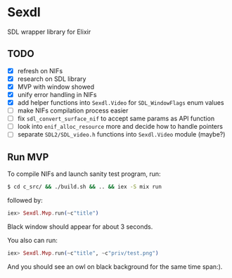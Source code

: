 # Sexdl

SDL wrapper library for Elixir


## TODO

- [x] refresh on NIFs
- [x] research on SDL library
- [x] MVP with window showed
- [x] unify error handling in NIFs
- [x] add helper functions into `Sexdl.Video` for `SDL_WindowFlags` enum values
- [ ] make NIFs compilation process easier
- [ ] fix `sdl_convert_surface_nif` to accept same params as API function
- [ ] look into `enif_alloc_resource` more and decide how to handle pointers
- [ ] separate `SDL2/SDL_video.h` functions into `Sexdl.Video` module (maybe?)

## Run MVP

To compile NIFs and launch sanity test program, run:

```bash
$ cd c_src/ && ./build.sh && .. && iex -S mix run
```

followed by:

```elixir
iex> Sexdl.Mvp.run(~c"title")
```

Black window should appear for about 3 seconds.

You also can run:

```elixir
iex> Sexdl.Mvp.run(~c"title", ~c"priv/test.png")
```

And you should see an owl on black background for the same time span:).
